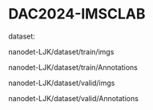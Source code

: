 # DAC2024-IMSCLAB

dataset:

nanodet-LJK/dataset/train/imgs

nanodet-LJK/dataset/train/Annotations

nanodet-LJK/dataset/valid/imgs

nanodet-LJK/dataset/valid/Annotations

